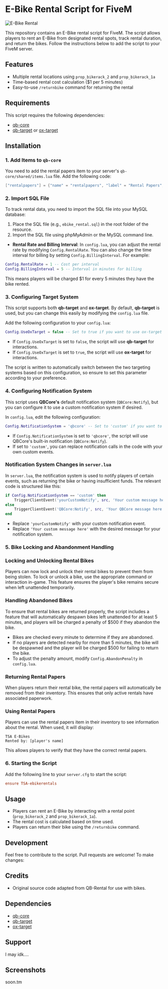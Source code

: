 # E-Bike Rental Script for FiveM

![E-Bike Rental](https://example.com/rental-image.png)

This repository contains an E-Bike rental script for FiveM. The script allows players to rent an E-Bike from designated rental spots, track rental duration, and return the bikes. Follow the instructions below to add the script to your FiveM server.

## Features
- Multiple rental locations using `prop_bikerack_2` and `prop_bikerack_1a`
- Time-based rental cost calculation ($1 per 5 minutes)
- Easy-to-use `/returnbike` command for returning the rental

## Requirements
This script requires the following dependencies:
- [qb-core](https://github.com/qbcore-framework/qb-core)
- [qb-target](https://github.com/BerkieBb/qb-target) or [ox-target](https://github.com/overextended/ox_target)

## Installation

### 1. Add Items to `qb-core`
You need to add the rental papers item to your server's `qb-core/shared/items.lua` file. Add the following code:

```lua
["rentalpapers"] = {"name" = "rentalpapers", "label" = "Rental Papers", "weight" = 50, "type" = "item", "image" = "rentalpapers.png", "unique" = true, "useable" = true, "shouldClose" = false, "combinable" = nil, "description" = "Rental paperwork, Yea its mine."},
```

### 2. Import SQL File
To track rental data, you need to import the SQL file into your MySQL database:

1. Place the SQL file (e.g., `ebike_rental.sql`) in the root folder of the resource.
2. Import the SQL file using phpMyAdmin or the MySQL command line.

- **Rental Rate and Billing Interval**: In `config.lua`, you can adjust the rental rate by modifying `Config.RentalRate`. You can also change the time interval for billing by setting `Config.BillingInterval`. For example:

```lua
Config.RentalRate = 1 -- Cost per interval
Config.BillingInterval = 5 -- Interval in minutes for billing
```

This means players will be charged $1 for every 5 minutes they have the bike rented.

### 3. Configuring Target System
This script supports both **qb-target** and **ox-target**. By default, **qb-target** is used, but you can change this easily by modifying the `config.lua` file.

Add the following configuration to your `config.lua`:

```lua
Config.UseOxTarget = false -- Set to true if you want to use ox-target instead of qb-target
```

- If `Config.UseOxTarget` is set to `false`, the script will use **qb-target** for interactions.
- If `Config.UseOxTarget` is set to `true`, the script will use **ox-target** for interactions.

The script is written to automatically switch between the two targeting systems based on this configuration, so ensure to set this parameter according to your preference.

### 4. Configuring Notification System
This script uses **QBCore's** default notification system (`QBCore:Notify`), but you can configure it to use a custom notification system if desired.

In `config.lua`, edit the following configuration:

```lua
Config.NotificationSystem = 'qbcore' -- Set to 'custom' if you want to use a different notification system
```

- If `Config.NotificationSystem` is set to `'qbcore'`, the script will use QBCore's built-in notification (`QBCore:Notify`).
- If set to `'custom'`, you can replace notification calls in the code with your own custom events.

### Notification System Changes in `server.lua`
In `server.lua`, the notification system is used to notify players of certain events, such as returning the bike or having insufficient funds. The relevant code is structured like this:

```lua
if Config.NotificationSystem == 'custom' then
    TriggerClientEvent('yourCustomNotify', src, 'Your custom message here')
else
    TriggerClientEvent('QBCore:Notify', src, 'Your QBCore message here', 'type')
end
```

- Replace `'yourCustomNotify'` with your custom notification event.
- Replace `'Your custom message here'` with the desired message for your notification system.

### 5. Bike Locking and Abandonment Handling

### Locking and Unlocking Rental Bikes
Players can now lock and unlock their rental bikes to prevent them from being stolen. To lock or unlock a bike, use the appropriate command or interaction in-game. This feature ensures the player's bike remains secure when left unattended temporarily.

### Handling Abandoned Bikes
To ensure that rental bikes are returned properly, the script includes a feature that will automatically despawn bikes left unattended for at least 5 minutes, and players will be charged a penalty of $500 if they abandon the bike.

- Bikes are checked every minute to determine if they are abandoned.
- If no players are detected nearby for more than 5 minutes, the bike will be despawned and the player will be charged $500 for failing to return the bike.
- To adjust the penalty amount, modify `Config.AbandonPenalty` in `config.lua`.

### Returning Rental Papers
When players return their rental bike, the rental papers will automatically be removed from their inventory. This ensures that only active rentals have associated paperwork.

### Using Rental Papers
Players can use the rental papers item in their inventory to see information about the rental. When used, it will display:

```
TSA E-Bikes
Rented by: [player's name]
```

This allows players to verify that they have the correct rental papers.

### 6. Starting the Script
Add the following line to your `server.cfg` to start the script:
```cfg
ensure TSA-ebikerentals
```

## Usage
- Players can rent an E-Bike by interacting with a rental point (`prop_bikerack_2` and `prop_bikerack_1a`).
- The rental cost is calculated based on time used.
- Players can return their bike using the `/returnbike` command.

## Development
Feel free to contribute to the script. Pull requests are welcome! To make changes:

## Credits
- Original source code adapted from QB-Rental for use with bikes.

## Dependencies
- [qb-core](https://github.com/qbcore-framework/qb-core)
- [qb-target](https://github.com/BerkieBb/qb-target)
- [ox-target](https://github.com/overextended/ox_target)

## Support
I may idk....

## Screenshots
soon.tm
